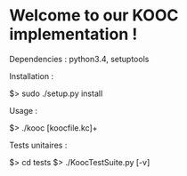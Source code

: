 Welcome to our KOOC implementation !
===================================
Dependencies :
python3.4, setuptools

Installation :

$> sudo ./setup.py install

Usage :

$> ./kooc [koocfile.kc]+

Tests unitaires :

$> cd tests
$> ./KoocTestSuite.py [-v]